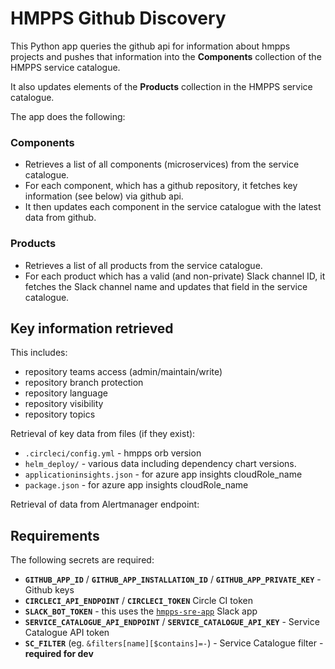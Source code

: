 # HMPPS Github Discovery

This Python app queries the github api for information about hmpps projects and pushes that information into the **Components** collection of the HMPPS service catalogue.

It also updates elements of the **Products** collection in the HMPPS service catalogue.


The app does the following:

### Components
- Retrieves a list of all components (microservices) from the service catalogue.
- For each component, which has a github repository, it fetches key information (see below) via github api.
- It then updates each component in the service catalogue with the latest data from github.

### Products
- Retrieves a list of all products from the service catalogue.
- For each product which has a valid (and non-private) Slack channel ID, it fetches the Slack channel name and updates that field in the service catalogue.


## Key information retrieved

This includes:
 - repository teams access (admin/maintain/write)
 - repository branch protection
 - repository language
 - repository visibility
 - repository topics

Retrieval of key data from files (if they exist):
 - `.circleci/config.yml` - hmpps orb version
 - `helm_deploy/` - various data including dependency chart versions.
 - `applicationinsights.json` - for azure app insights cloudRole_name
 - `package.json` - for azure app insights cloudRole_name

Retrieval of data from Alertmanager endpoint:

## Requirements
The following secrets are required:
 - **`GITHUB_APP_ID`** / **`GITHUB_APP_INSTALLATION_ID`** / **`GITHUB_APP_PRIVATE_KEY`** - Github keys
 - **`CIRCLECI_API_ENDPOINT`** / **`CIRCLECI_TOKEN`** Circle CI token
 - **`SLACK_BOT_TOKEN`** - this uses the [`hmpps-sre-app`](https://api.slack.com/apps/A07BZTDHRNK/general) Slack app
 - **`SERVICE_CATALOGUE_API_ENDPOINT`** / **`SERVICE_CATALOGUE_API_KEY`** - Service Catalogue API token
 - **`SC_FILTER`** (eg. `&filters[name][$contains]=-`) - Service Catalogue filter - **required for dev**
